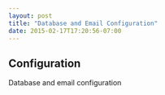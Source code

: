 ```yaml
---
layout: post
title: "Database and Email Configuration"
date: 2015-02-17T17:20:56-07:00
---
```


Configuration
-------------

Database and email configuration